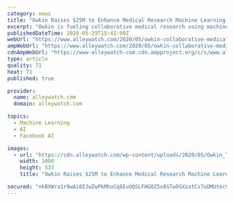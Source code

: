 ```yaml
---
category: news
title: "Owkin Raises $25M to Enhance Medical Research Machine Learning and Collaboration"
excerpt: "Owkin is fueling collaborative medical research using machine learning while being compliant with privacy laws. Thomas Clozel discusses the unique benefits of Owkin."
publishedDateTime: 2020-05-29T15:42:00Z
webUrl: "https://www.alleywatch.com/2020/05/owkin-collaborative-medical-research-privacy-thomas-clozel/"
ampWebUrl: "https://www.alleywatch.com/2020/05/owkin-collaborative-medical-research-privacy-thomas-clozel/amp/"
cdnAmpWebUrl: "https://www-alleywatch-com.cdn.ampproject.org/c/s/www.alleywatch.com/2020/05/owkin-collaborative-medical-research-privacy-thomas-clozel/amp/"
type: article
quality: 71
heat: 71
published: true

provider:
  name: alleywatch.com
  domain: alleywatch.com

topics:
  - Machine Learning
  - AI
  - Facebook AI

images:
  - url: "https://cdn.alleywatch.com/wp-content/uploads/2020/05/Owkin_Thomas_Clozel.001.jpeg"
    width: 1000
    height: 537
    title: "Owkin Raises $25M to Enhance Medical Research Machine Learning and Collaboration"

secured: "nkBXWra1r9wAi0IJwZwPkMhuCq8EuUQSLFHGOZ5x8STw0SXzatCv7uDMUtecVfK0Bhi0lySFypPq1Ez9fUw/aZBf/YXGbbj87qcO3Lgnp3Q0oKrzI7+gIq6JuDcor0oe1y3j4EiumAeTuj0lg3AvO8W+gRgPYKXLU8pk4R/GlEb9p8NXHpv+tcwaJYCMrlchlePwwb6VyyaJYih7IT/TiXImwHHferi8K0KABQ7JEuK4BZUz2tZu0gB8mJDp7ABibSlLolo2jwpbjls+4buak4Cfbmj1D8/l/ZGQXUZqTVVxhnLzf7cq8vVnBc35PEYI;GPZPoMDP+CZPniNgwxkW1A=="
---
```


